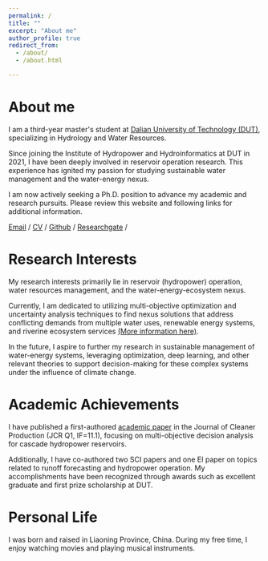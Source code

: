 ```yaml
---
permalink: /
title: ""
excerpt: "About me"
author_profile: true
redirect_from: 
  - /about/
  - /about.html

---
```


<h1>About me</h1>

I am a third-year master's student at [Dalian University of Technology (DUT)](https://en.dlut.edu.cn/), specializing in Hydrology and Water Resources. 

Since joining the Institute of Hydropower and Hydroinformatics at DUT in 2021, I have been deeply involved in reservoir operation research. This experience has ignited my passion for studying sustainable water management and the water-energy nexus. 

I am now actively seeking a Ph.D. position to advance my academic and research pursuits. Please review this website and following links for additional information.

[Email](mailto:XiangyuMa_DUT@outlook.com) / [CV](https://prelude0324.github.io/academic_pages/files/Curriculum_Vitae.pdf) / [Github](https://github.com/Prelude0324) / [Researchgate](https://www.researchgate.net/profile/Xiangyu-Ma-21) /



<h1>Research Interests</h1>

My research interests primarily lie in reservoir (hydropower) operation, water resources management, and the water-energy-ecosystem nexus. 

Currently, I am dedicated to utilizing multi-objective optimization and uncertainty analysis techniques to find nexus solutions that address conflicting demands from multiple water uses, renewable energy systems, and riverine ecosystem services [(More information here)](https://prelude0324.github.io/academic_pages/talks/2023-10-04-talk-4).

In the future, I aspire to further my research in sustainable management of water-energy systems, leveraging optimization, deep learning, and other relevant theories to support decision-making for these complex systems under the influence of climate change.



<h1>Academic Achievements</h1>

I have published a first-authored [academic paper](https://prelude0324.github.io/academic_pages/publication/2023-08-27-paper-title-number-1) in the Journal of Cleaner Production (JCR Q1, IF=11.1), focusing on multi-objective decision analysis for cascade hydropower reservoirs. 

Additionally, I have co-authored two SCI papers and one EI paper on topics related to runoff forecasting and hydropower operation. My accomplishments have been recognized through awards such as excellent graduate and first prize scholarship at DUT.



<h1>Personal Life</h1>

I was born and raised in Liaoning Province, China. During my free time, I enjoy watching movies and playing musical instruments.
